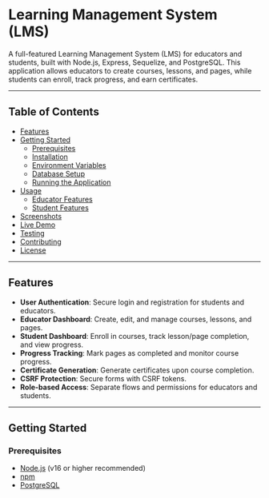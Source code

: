 # Learning Management System (LMS)

A full-featured Learning Management System (LMS) for educators and students, built with Node.js, Express, Sequelize, and PostgreSQL. This application allows educators to create courses, lessons, and pages, while students can enroll, track progress, and earn certificates.

---

## Table of Contents

- [Features](#features)
- [Getting Started](#getting-started)
  - [Prerequisites](#prerequisites)
  - [Installation](#installation)
  - [Environment Variables](#environment-variables)
  - [Database Setup](#database-setup)
  - [Running the Application](#running-the-application)
- [Usage](#usage)
  - [Educator Features](#educator-features)
  - [Student Features](#student-features)
- [Screenshots](#screenshots)
- [Live Demo](#live-demo)
- [Testing](#testing)
- [Contributing](#contributing)
- [License](#license)

---

## Features

- **User Authentication**: Secure login and registration for students and educators.
- **Educator Dashboard**: Create, edit, and manage courses, lessons, and pages.
- **Student Dashboard**: Enroll in courses, track lesson/page completion, and view progress.
- **Progress Tracking**: Mark pages as completed and monitor course progress.
- **Certificate Generation**: Generate certificates upon course completion.
- **CSRF Protection**: Secure forms with CSRF tokens.
- **Role-based Access**: Separate flows and permissions for educators and students.

---

## Getting Started

### Prerequisites

- [Node.js](https://nodejs.org/) (v16 or higher recommended)
- [npm](https://www.npmjs.com/)
- [PostgreSQL](https://www.postgresql.org/)